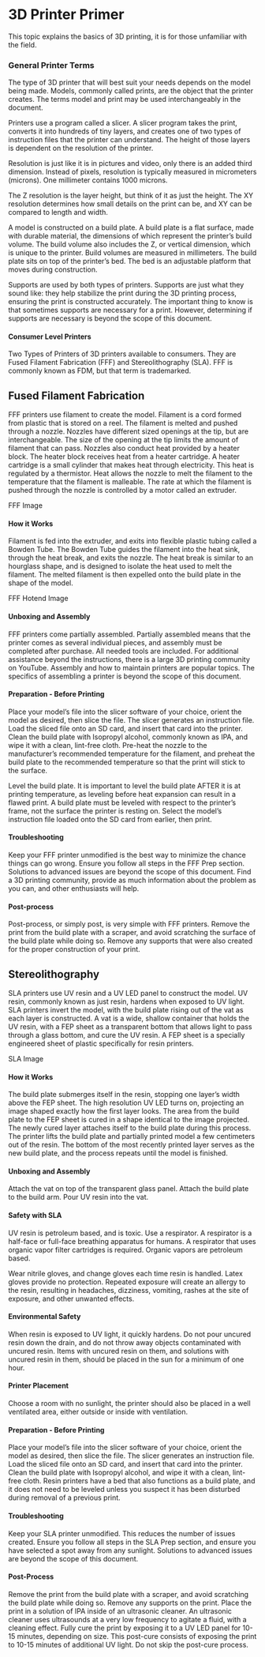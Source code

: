 # 3D Printer Primer

This topic explains the basics of 3D printing, it is for those unfamiliar with the field.

### General Printer Terms

The type of 3D printer that will best suit your needs depends on the model being made. Models, commonly called prints, are the object that the printer creates. The terms model and print may be used interchangeably in the document.

Printers use a program called a slicer. A slicer program takes the print, converts it into hundreds of tiny layers, and creates one of two types of instruction files that the printer can understand. The height of those layers is dependent on the resolution of the printer.

Resolution is just like it is in pictures and video, only there is an added third dimension. Instead of pixels, resolution is typically measured in micrometers (microns). One millimeter contains 1000 microns. 

The Z resolution is the layer height, but think of it as just the height. The XY resolution determines how small details on the print can be, and XY can be compared to length and width. 

A model is constructed on a build plate. A build plate is a flat surface, made with durable material, the dimensions of which represent the printer’s build volume. The build volume also includes the Z, or vertical dimension, which is unique to the printer. Build volumes are measured in millimeters. The build plate sits on top of the printer’s bed. The bed is an adjustable platform that moves during construction. 
 
Supports are used by both types of printers. Supports are just what they sound like: they help stabilize the print during the 3D printing process, ensuring the print is constructed accurately. The important thing to know is that sometimes supports are necessary for a print. However,  determining if supports are necessary is beyond the scope of this document.  

#### Consumer Level Printers

Two Types of Printers of 3D printers available to consumers. They are Fused Filament Fabrication (FFF) and Stereolithography (SLA). FFF is commonly known as FDM, but that term is trademarked.

## Fused Filament Fabrication

FFF printers use filament to create the model. Filament is a cord formed from plastic that is stored on a reel. The filament is melted and pushed through a nozzle. Nozzles have different sized openings at the tip, but are interchangeable. The size of the opening at the tip limits the amount of filament that can pass. Nozzles also conduct heat provided by a heater block. The heater block receives heat from a heater cartridge. A heater cartridge is a small cylinder that makes heat through electricity. This heat is regulated by a thermistor. Heat allows the nozzle to melt the filament to the temperature that the filament is malleable. The rate at which the filament is pushed through the nozzle is controlled by a motor called an extruder. 

FFF Image

#### How it Works
Filament is fed into the extruder, and exits into flexible plastic tubing called a Bowden Tube. The Bowden Tube guides the filament into the heat sink, through the heat break, and exits the nozzle. The heat break is similar to an hourglass shape, and is designed to isolate the heat used to melt the filament. The melted filament is then expelled onto the build plate in the shape of the model. 

FFF Hotend Image

#### Unboxing and Assembly

FFF printers come partially assembled. Partially assembled means that the printer comes as several individual pieces, and assembly must be completed after purchase. All needed tools are included. For additional assistance beyond the instructions, there is a large 3D printing community on YouTube. Assembly and how to maintain printers are popular topics. The specifics of assembling a printer is beyond the scope of this document.

#### Preparation - Before Printing

Place your model’s file into the slicer software of your choice, orient the model as desired, then slice the file. The slicer generates an instruction file. Load the sliced file onto an SD card, and insert that card into the printer. Clean the build plate with Isopropyl alcohol, commonly known as IPA, and wipe it with a clean, lint-free cloth. Pre-heat the nozzle to the manufacturer’s recommended temperature for the filament, and preheat the build plate to the recommended temperature so that the print will stick to the surface. 

Level the build plate. It is important to level the build plate AFTER it is at printing temperature, as leveling before heat expansion can result in a flawed print. A build plate must be leveled with respect to the printer’s frame, not the surface the printer is resting on. Select the model’s instruction file loaded onto the SD card from earlier, then print.

#### Troubleshooting

Keep your FFF printer unmodified is the best way to minimize the chance things can go wrong. Ensure you follow all steps in the FFF Prep section. Solutions to advanced issues are beyond the scope of this document. Find a 3D printing community, provide as much information about the problem as you can, and other enthusiasts will help.


#### Post-process

Post-process, or simply post, is very simple with FFF printers. Remove the print from the build plate with a scraper, and avoid scratching the surface of the build plate while doing so. Remove any supports that were also created for the proper construction of your print. 

## Stereolithography

SLA printers use UV resin and a UV LED panel to construct the model. UV resin, commonly known as just resin, hardens when exposed to UV light. SLA printers invert the model, with the build plate rising out of the vat as each layer is constructed. A vat is a wide, shallow container that holds the UV resin, with a FEP sheet as a transparent bottom that allows light to pass through a glass bottom, and cure the UV resin. A FEP sheet is a specially engineered sheet of plastic specifically for resin printers.

SLA Image

#### How it Works

The build plate submerges itself in the resin, stopping one layer’s width above the FEP sheet. The high resolution UV LED turns on, projecting an image shaped exactly how the first layer looks. The area from the build plate to the FEP sheet is cured in a shape identical to the image projected. The newly cured layer attaches itself to the build plate during this process. The printer lifts the build plate and partially printed model a few centimeters out of the resin. The bottom of the most recently printed layer serves as the new build plate, and the process repeats until the model is finished.

#### Unboxing and Assembly
Attach the vat on top of the transparent glass panel. Attach the build plate to the build arm. Pour UV resin into the vat.

#### Safety with SLA

UV resin is petroleum based, and is toxic. Use a respirator. A respirator is a half-face or full-face breathing apparatus for humans. A respirator that uses organic vapor filter cartridges is required. Organic vapors are petroleum based. 

Wear nitrile gloves, and change gloves each time resin is handled. Latex gloves provide no protection. Repeated exposure will create an allergy to the resin, resulting in headaches, dizziness, vomiting, rashes at the site of exposure, and other unwanted effects.

#### Environmental Safety

When resin is exposed to UV light, it quickly hardens. Do not pour uncured resin down the drain, and do not throw away objects contaminated with uncured resin. Items with uncured resin on them, and solutions with uncured resin in them, should be placed in the sun for a minimum of one hour.

#### Printer Placement

Choose a room with no sunlight, the printer should also be placed in a well ventilated area, either outside or inside with ventilation.

#### Preparation - Before Printing

Place your model’s file into the slicer software of your choice, orient the model as desired, then slice the file. The slicer generates an instruction file. Load the sliced file onto an SD card, and insert that card into the printer. Clean the build plate with Isopropyl alcohol, and wipe it with a clean, lint-free cloth. Resin printers have a bed that also functions as a build plate, and it does not need to be leveled unless you suspect it has been disturbed during removal of a previous print. 

#### Troubleshooting

Keep your SLA printer unmodified. This reduces the number of issues created.  Ensure you follow all steps in the SLA Prep section, and ensure you have selected a spot away from any sunlight. Solutions to advanced issues are beyond the scope of this document. 

#### Post-Process

Remove the print from the build plate with a scraper, and avoid scratching the build plate while doing so. Remove any supports on the print. Place the print in a solution of IPA inside of an ultrasonic cleaner. An ultrasonic cleaner uses ultrasounds at a very low frequency to agitate a fluid, with a cleaning effect. Fully cure the print by exposing it to a UV LED panel for 10-15 minutes, depending on size. This post-cure consists of exposing the print to 10-15 minutes of additional UV light. Do not skip the post-cure process.
